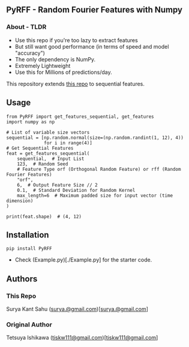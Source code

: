 ## PyRFF - Random Fourier Features with Numpy

### About - TLDR

- Use this repo if you're too lazy to extract features
- But still want good performance (in terms of speed and model "accuracy")
- The only dependency is NumPy.
- Extremely Lightweight
- Use this for Millions of predictions/day.

This repository extends [this repo](https://github.com/tiskw/Random-Fourier-Features) to sequential features.

## Usage

```
from PyRFF import get_features_sequential, get_features
import numpy as np

# List of variable size vectors
sequential = [np.random.normal(size=(np.random.randint(1, 12), 4))
              for i in range(4)]
# Get Sequential Features
feat = get_features_sequential(
    sequential,  # Input List
    123,  # Random Seed
    # Feature Type orf (Orthogonal Random Feature) or rff (Random Fourier Features)
    "orf",
    6,  # Output Feature Size // 2
    0.1,  # Standard Deviation for Random Kernel
    max_length=6  # Maximum padded size for input vector (time dimension)
)

print(feat.shape)  # (4, 12)
```

## Installation

`pip install PyRFF`

- Check (Example.py)[./Example.py] for the starter code.

## Authors

### This Repo

Surya Kant Sahu (surya.@gmail.com)[surya.@gmail.com]

### Original Author

Tetsuya Ishikawa (tiskw111@gmail.com)[tiskw111@gmail.com]
